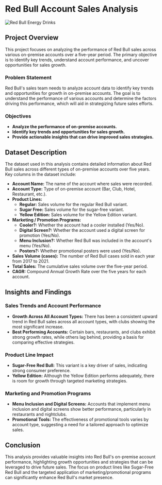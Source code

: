 # Red Bull Account Sales Analysis

![Red Bull Energy Drinks](images/redbull.jpg)


## Project Overview

This project focuses on analyzing the performance of Red Bull sales across various on-premise accounts over a five-year period. The primary objective is to identify key trends, understand account performance, and uncover opportunities for sales growth.

### Problem Statement

Red Bull's sales team needs to analyze account data to identify key trends and opportunities for growth in on-premise accounts. The goal is to understand the performance of various accounts and determine the factors driving this performance, which will aid in strategizing future sales efforts.

### Objectives

- **Analyze the performance of on-premise accounts.**
- **Identify key trends and opportunities for sales growth.**
- **Provide actionable insights that can drive improved sales strategies.**

## Dataset Description

The dataset used in this analysis contains detailed information about Red Bull sales across different types of on-premise accounts over five years. Key columns in the dataset include:

- **Account Name:** The name of the account where sales were recorded.
- **Account Type:** Type of on-premise account (Bar, Club, Hotel, Restaurant, etc.).
- **Product Lines:**
  - **Regular:** Sales volume for the regular Red Bull variant.
  - **Sugar Free:** Sales volume for the sugar-free variant.
  - **Yellow Edition:** Sales volume for the Yellow Edition variant.
- **Marketing / Promotion Programs:**
  - **Cooler?:** Whether the account had a cooler installed (Yes/No).
  - **Digital Screen?:** Whether the account used a digital screen for promotion (Yes/No).
  - **Menu Inclusion?:** Whether Red Bull was included in the account's menu (Yes/No).
  - **Posters?:** Whether promotional posters were used (Yes/No).
- **Sales Volume (cases):** The number of Red Bull cases sold in each year from 2017 to 2021.
- **Total Sales:** The cumulative sales volume over the five-year period.
- **CAGR:** Compound Annual Growth Rate over the five years for each account.

## Insights and Findings

### Sales Trends and Account Performance
- **Growth Across All Account Types:** There has been a consistent upward trend in Red Bull sales across all account types, with clubs showing the most significant increase.
- **Best Performing Accounts:** Certain bars, restaurants, and clubs exhibit strong growth rates, while others lag behind, providing a basis for comparing effective strategies.

### Product Line Impact
- **Sugar-Free Red Bull:** This variant is a key driver of sales, indicating strong consumer preference.
- **Yellow Edition:** Although the Yellow Edition performs adequately, there is room for growth through targeted marketing strategies.

### Marketing and Promotion Programs
- **Menu Inclusion and Digital Screens:** Accounts that implement menu inclusion and digital screens show better performance, particularly in restaurants and nightclubs.
- **Promotional Tools:** The effectiveness of promotional tools varies by account type, suggesting a need for a tailored approach to optimize sales.

## Conclusion

This analysis provides valuable insights into Red Bull's on-premise account performance, highlighting growth opportunities and strategies that can be leveraged to drive future sales. The focus on product lines like Sugar-Free Red Bull and the targeted application of marketing/promotional programs can significantly enhance Red Bull's market presence.
